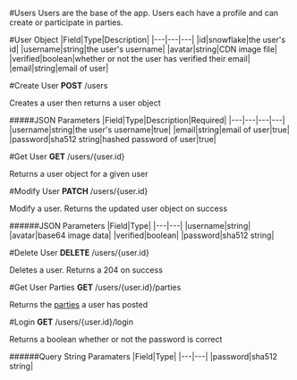 #Users
Users are the base of the app. Users each have a profile and can create or participate in parties.

#User Object
|Field|Type|Description|
|---|---|---|
|id|snowflake|the user's id|
|username|string|the user's username|
|avatar|string|CDN image file|
|verified|boolean|whether or not the user has verified their email|
|email|string|email of user|

#Create User
**POST** /users

Creates a user then returns a user object


#####JSON Parameters
|Field|Type|Description|Required|
|---|---|---|---|
|username|string|the user's username|true|
|email|string|email of user|true|
|password|sha512 string|hashed password of user|true|

#Get User
**GET** /users/{user.id}

Returns a user object for a given user

#Modify User
**PATCH** /users/{user.id}

Modify a user. Returns the updated user object on success


######JSON Parameters
|Field|Type|
|---|---|
|username|string|
|avatar|base64 image data|
|verified|boolean|
|password|sha512 string|

#Delete User
**DELETE** /users/{user.id}

Deletes a user. Returns a 204 on success

#Get User Parties
**GET** /users/{user.id}/parties

Returns the [parties](party.md) a user has posted

#Login
**GET** /users/{user.id}/login

Returns a boolean whether or not the password is correct

######Query String Paramaters
|Field|Type|
|---|---|
|password|sha512 string|


